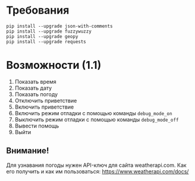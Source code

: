 # Требования
```
pip install --upgrade json-with-comments
pip install --upgrade fuzzywuzzy
pip install --upgrade geopy
pip install --upgrade requests
```
# Возможности (1.1)
1. Показать время
2. Показать дату
3. Показать погоду
4. Отключить приветствие
5. Включить приветствие
6. Включить режим отладки с помощью команды `debug_mode_on`
7. Выключить режим отладки с помощью команды `debug_mode_off`
8. Вывести помощь
9. Выйти
## Внимание!
Для узнавания погоды нужен API-ключ для сайта weatherapi.com. Как его получить и как им пользоваться: https://www.weatherapi.com/docs/
